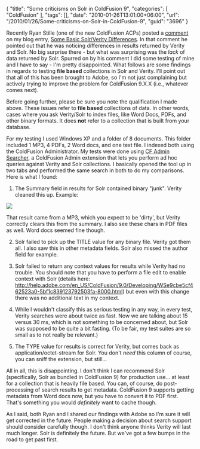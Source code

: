 {
	"title": "Some criticisms on Solr in ColdFusion 9",
	"categories": [
		"ColdFusion"
	],
	"tags": [],
	"date": "2010-01-26T13:01:00+06:00",
	"url": "/2010/01/26/Some-criticisms-on-Solr-in-ColdFusion-9",
	"guid": "3696"
}

Recently Ryan Stille (one of the new ColdFusion ACPs) posted a <a href="http://www.raymondcamden.com/index.cfm/2009/10/30/Some-basic-SolrVerity-Differences#c9324ABC1-E28B-2975-6C4DBC3334AB2905">comment</a> on my blog entry, <a href="http://www.coldfusionjedi.com/index.cfm/2009/10/30/Some-basic-SolrVerity-Differences">Some Basic Solr/Verity Differences</a>. In that comment he pointed out that he was noticing differences in results returned by Verity and Solr. No big surprise there - but what was surprising was the <i>lack</i> of data returned by Solr. Spurred on by his comment I did some testing of mine and I have to say - I'm pretty disappointed. What follows are some findings in regards to testing <b>file based</b> collections in Solr and Verity. I'll point out that all of this has been brought to Adobe, so I'm not just complaining but actively trying to improve the problem for ColdFusion 9.X.X (i.e., whatever comes next).
<!--more-->
Before going further, please be sure you note the qualification I made above. These issues refer to <b>file based</b> collections of data. In other words, cases where you ask Verity/Solr to index files, like Word Docs, PDFs, and other binary formats. It does <b>not</b> refer to a collection that is built from your database.

For my testing I used Windows XP and a folder of 8 documents. This folder included 1 MP3, 4 PDFs, 2 Word docs, and one text file. I indexed both using the ColdFusion Administrator. My tests were done using <a href="http://cfadminsearcher.riaforge.org/">CF Admin Searcher</a>, a ColdFusion Admin extension that lets you perform ad hoc queries against Verity and Solr collections. I basically opened the tool up in two tabs and performed the same search in both to do my comparisons. Here is what I found:

1) The Summary field in results for Solr contained binary "junk". Verity cleaned this up. Example:

<img src="https://static.raymondcamden.com/images/cfjedi/Screen shot 2010-01-26 at 12.18.33 PM.png" />

That result came from a MP3, which you expect to be 'dirty', but Verity correctly clears this from the summary. I also see these chars in PDF files as well. Word docs seemed fine though.

2) Solr failed to pick up the TITLE value for any binary file. Verity got them all. I also saw this in other metadata fields. Solr also missed the author field for example.

3) Solr failed to return any context values for results while Verity had no trouble. You should note that you have to perform a file edit to enable context with Solr (details here: <a href="http://help.adobe.com/en_US/ColdFusion/9.0/Developing/WSe9cbe5cf462523a0-5bf1c839123792503fa-8000.html">http://help.adobe.com/en_US/ColdFusion/9.0/Developing/WSe9cbe5cf462523a0-5bf1c839123792503fa-8000.html</a>) but even with this change there was no additional text in my context.

4) While I wouldn't classify this as serious testing in any way, in every test, Verity searches were about twice as fast. Now we are talking about 15 versus 30 ms, which is not something to be concerned about, but Solr was supposed to be quite a bit fasting. (To be fair, my test suites are so small as to not really be relevant.)

5) The TYPE value for results is correct for Verity, but comes back as application/octet-stream for Solr. You don't <i>need</i> this column of course, you can sniff the extension, but still...

All in all, this is disappointing. I don't think I can recommend Solr (specifically, Solr as bundled in ColdFusion 9) for production use... at least for a collection that is heavily file based. You can, of course, do post-processing of search results to get metadata. ColdFusion 9 supports getting metadata from Word docs now, but you have to convert it to PDF first. That's something you would <i>definitely</i> want to cache though. 

As I said, both Ryan and I shared our findings with Adobe so I'm sure it will get corrected in the future. People making a decision about search support should consider carefully though. I don't think anyone thinks Verity will last much longer. Solr is definitely the future. But we've got a few bumps in the road to get past first.